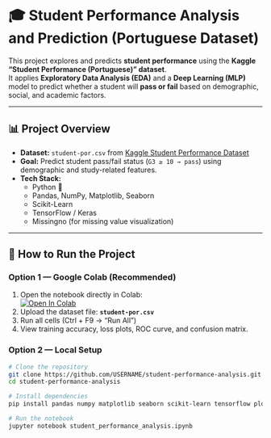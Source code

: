 # 🎓 Student Performance Analysis and Prediction (Portuguese Dataset)

This project explores and predicts **student performance** using the **Kaggle “Student Performance (Portuguese)” dataset**.  
It applies **Exploratory Data Analysis (EDA)** and a **Deep Learning (MLP)** model to predict whether a student will **pass or fail** based on demographic, social, and academic factors.

---

## 📊 Project Overview

- **Dataset:** `student-por.csv` from [Kaggle Student Performance Dataset](https://www.kaggle.com/datasets/larsen0966/student-performance-data-set)
- **Goal:** Predict student pass/fail status (`G3 ≥ 10 → pass`) using demographic and study-related features.
- **Tech Stack:**
  - Python 🐍
  - Pandas, NumPy, Matplotlib, Seaborn
  - Scikit-Learn
  - TensorFlow / Keras
  - Missingno (for missing value visualization)

---

## 🚀 How to Run the Project

### Option 1 — Google Colab (Recommended)
1. Open the notebook directly in Colab:  
   [![Open In Colab]([https://colab.research.google.com/assets/colab-badge.svg)](https://colab.research.google.com/github/USERNAME/student-performance-analysis/blob/main/student_performance_analysis.ipynb](https://colab.research.google.com/drive/1My0AkD6nLOz_YBpIqiVI4MvW1hov4Buz?usp=sharing))
2. Upload the dataset file: **`student-por.csv`**
3. Run all cells (Ctrl + F9 → “Run All”)
4. View training accuracy, loss plots, ROC curve, and confusion matrix.

### Option 2 — Local Setup
```bash
# Clone the repository
git clone https://github.com/USERNAME/student-performance-analysis.git
cd student-performance-analysis

# Install dependencies
pip install pandas numpy matplotlib seaborn scikit-learn tensorflow plotly missingno

# Run the notebook
jupyter notebook student_performance_analysis.ipynb

